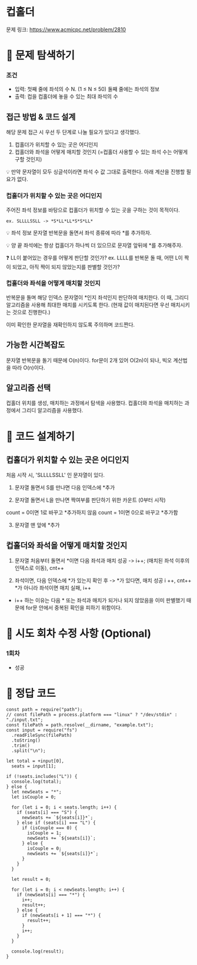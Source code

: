 # 컵홀더

문제 링크: https://www.acmicpc.net/problem/2810

# 📌 문제 탐색하기

### 조건

- 입력: 첫째 줄에 좌석의 수 N. (1 ≤ N ≤ 50) 둘째 줄에는 좌석의 정보
- 출력: 컵을 컵홀더에 놓을 수 있는 최대 좌석의 수

## 접근 방법 & 코드 설계

해당 문제 접근 시 우선 두 단계로 나눌 필요가 있다고 생각했다.

1. 컵홀더가 위치할 수 있는 곳은 어디인지
2. 컵홀더와 좌석을 어떻게 매치할 것인지 (=컵홀더 사용할 수 있는 좌석 수는 어떻게 구할 것인지)

💡 만약 문자열이 모두 싱글석이라면 좌석 수 값 그대로 출력한다. 아래 계산을 진행할 필요가 없다.

### 컵홀더가 위치할 수 있는 곳은 어디인지

주어진 좌석 정보를 바탕으로 컵홀더가 위치할 수 있는 곳을 구하는 것이 목적이다.

```
ex. SLLLLSSLL -> *S*LL*LL*S*S*LL*
```

💡 좌석 정보 문자열 반복문을 돌면서 좌석 종류에 따라 \*를 추가하자.

💡 양 끝 좌석에는 항상 컵홀더가 하나씩 더 있으므로 문자열 앞뒤에 \*를 추가해주자.

❓ LL이 붙어있는 경우를 어떻게 판단할 것인가? ex. LLLL를 반복문 돌 때, 어떤 L이 짝이 되었고, 아직 짝이 되지 않았는지를 판별할 것인가?

### 컵홀더와 좌석을 어떻게 매치할 것인지

반복문을 돌며 해당 인덱스 문자열이 \*인지 좌석인지 판단하여 매치한다.
이 때, 그리디 알고리즘을 사용해 최대한 매치를 시키도록 한다. (현재 값이 매치된다면 우선 매치시키는 것으로 진행한다.)

이미 확인한 문자열을 재확인하지 않도록 주의하며 코드짠다.

## 가능한 시간복잡도

문자열 반복문을 돌기 때문에 O(n)이다. for문이 2개 있어 O(2n)이 되나, 빅오 계산법을 따라 O(n)이다.

## 알고리즘 선택

컵홀더 위치를 생성, 매치하는 과정에서 탐색을 사용했다.
컵홀더와 좌석을 매치하는 과정에서 그리디 알고리즘을 사용했다.

# 📌 코드 설계하기

## 컵홀더가 위치할 수 있는 곳은 어디인지

처음 시작 시, 'SLLLLSSLL' 인 문자열이 있다.

1. 문자열 돌면서 S를 만나면 다음 인덱스에 \*추가

2. 문자열 돌면서 L을 만나면 짝여부를 판단하기 위한 카운트 (0부터 시작)

count = 0이면 1로 바꾸고 *추가하지 않음
count = 1이면 0으로 바꾸고 *추가함

3. 문자열 맨 앞에 \*추가

## 컵홀더와 좌석을 어떻게 매치할 것인지

1. 문자열 처음부터 돌면서 \*이면 다음 좌석과 매치 성공
   -> i++; (매치된 좌석 이후의 인덱스로 이동), cnt++

2. 좌석이면, 다음 인덱스에 *가 있는지 확인 후
   -> *가 있다면, 매치 성공 i ++, cnt++ \*가 아니라 좌석이면 매치 실패, i++

- i++ 하는 이유는 다음 \* 또는 좌석과 매치가 되거나 되지 않았음을 이미 판별했기 때문에 for문 안에서 중복된 확인을 피하기 위함이다.

# 📌 시도 회차 수정 사항 (Optional)

### 1회차

- 성공

# 📌 정답 코드

```
const path = require("path");
// const filePath = process.platform === "linux" ? "/dev/stdin" : "./input.txt";
const filePath = path.resolve(__dirname, "example.txt");
const input = require("fs")
  .readFileSync(filePath)
  .toString()
  .trim()
  .split("\n");

let total = +input[0],
  seats = input[1];

if (!seats.includes("L")) {
  console.log(total);
} else {
  let newSeats = "*";
  let isCouple = 0;

  for (let i = 0; i < seats.length; i++) {
    if (seats[i] === "S") {
      newSeats += `${seats[i]}*`;
    } else if (seats[i] === "L") {
      if (isCouple === 0) {
        isCouple = 1;
        newSeats += `${seats[i]}`;
      } else {
        isCouple = 0;
        newSeats += `${seats[i]}*`;
      }
    }
  }

  let result = 0;

  for (let i = 0; i < newSeats.length; i++) {
    if (newSeats[i] === "*") {
      i++;
      result++;
    } else {
      if (newSeats[i + 1] === "*") {
        result++;
      }
      i++;
    }
  }

  console.log(result);
}
```
